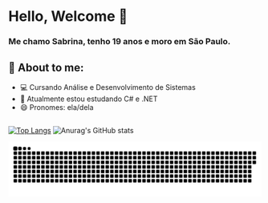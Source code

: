 # Hello, Welcome  👋
### Me chamo Sabrina, tenho 19 anos e moro em São Paulo.
## 💭 About to me:
- 💻 Cursando Análise e Desenvolvimento de Sistemas
- 🌱 Atualmente estou estudando  C# e .NET 
- 😄 Pronomes: ela/dela
## 
 [![Top Langs](https://github-readme-stats.vercel.app/api/top-langs/?username=sabrinavf&layout=compact)](https://github.com/sabrinavf/github-readme-stats)   ![Anurag's GitHub stats](https://github-readme-stats.vercel.app/api?username=sabrinavf&show_icons=true&theme=dracula)

<picture>
  <source media="(prefers-color-scheme: dark)" srcset="https://raw.githubusercontent.com/sabrinavf/sabrinavf/output/github-contribution-grid-snake-dark.svg">
  <source media="(prefers-color-scheme: light)" srcset="https://raw.githubusercontent.com/sabrinavf/sabrinavf/output/github-contribution-grid-snake.svg">
  <img alt="github contribution grid snake animation" src="https://raw.githubusercontent.com/sabrinavf/sabrinavf/output/github-contribution-grid-snake.svg">
</picture>

